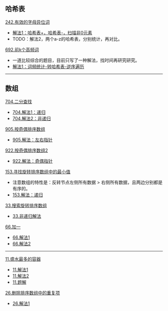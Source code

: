 
## 哈希表

[242.有效的字母异位词](https://leetcode-cn.com/problems/valid-anagram/submissions/)
- [解法1：哈希表+，哈希表-，扫描非0元素](https://leetcode-cn.com/submissions/detail/17435198/)
- TODO：解法2，两个a-z的哈希表，分别统计，再对比。


[692.前k个高频词](https://leetcode-cn.com/problems/top-k-frequent-words/submissions/)
- 一道比较综合的题目，目前只写了一种解法，找时间再研究研究。
- [解法1：词频统计-转哈希表-逆序遍历](https://leetcode-cn.com/submissions/detail/17446707/)
 
 
 ---
 
 ## 数组


[704.二分查找](https://leetcode-cn.com/problems/binary-search/)
- [704.解法1：递归](https://leetcode-cn.com/submissions/detail/17371972/)
- [704.解法2：非递归](https://leetcode-cn.com/submissions/detail/17372708/)


[905.按奇偶排序数组](https://leetcode-cn.com/problems/sort-array-by-parity/)
- [905.解法：左右指针](https://leetcode-cn.com/submissions/detail/17202445/)


[922.按奇偶排序数组2](https://leetcode-cn.com/problems/sort-array-by-parity-ii/)
- [922.解法：奇偶指针](https://leetcode-cn.com/problems/sort-array-by-parity-ii/submissions/)


[153.寻找旋转排序数组中的最小值](https://leetcode-cn.com/problems/find-minimum-in-rotated-sorted-array/submissions/)
- 注意数组的特性是：反转节点左侧所有数据 > 右侧所有数据，且两边分别都是有序的。
- [153.解法：递归](https://leetcode-cn.com/submissions/detail/17376182/)


[33.搜索旋转排序数组](https://leetcode-cn.com/problems/search-in-rotated-sorted-array/description/)
- [33.非递归解法](https://leetcode-cn.com/submissions/detail/17259815/)


[66.加一](https://leetcode-cn.com/problems/plus-one/)
- [66.解法1](https://leetcode-cn.com/submissions/detail/25587420/)
- [66.解法2](https://leetcode-cn.com/submissions/detail/25588629/)


---


[11.盛水最多的容器](https://leetcode-cn.com/problems/container-with-most-water/)
- [11.解法1](https://leetcode-cn.com/submissions/detail/23199728/)
- [11.解法2](https://leetcode-cn.com/submissions/detail/23200419/)
- [11.题解](https://leetcode-cn.com/problems/container-with-most-water/solution/tu-jie-sheng-shui-zui-duo-de-rong-qi-by-annika/)


[26.删除排序数组中的重复项](https://leetcode-cn.com/problems/remove-duplicates-from-sorted-array/submissions/)
- [26.解法1](https://leetcode-cn.com/submissions/detail/24204807/)
